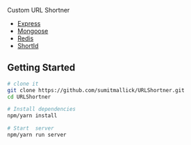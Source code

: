 Custom URL Shortner

* [Express](https://expressjs.com/)
* [Mongoose](http://mongoosejs.com/)
* [Redis](https://redis.io/)
* [ShortId](https://github.com/dylang/shortid)

## Getting Started

```sh
# clone it
git clone https://github.com/sumitmallick/URLShortner.git
cd URLShortner

# Install dependencies
npm/yarn install

# Start  server
npm/yarn run server
```
